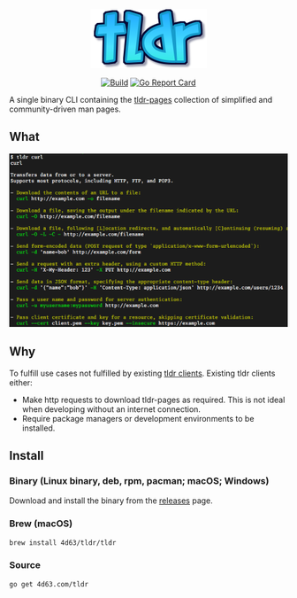 <div align="center"><img alt="tldr" src="README-tldr.png" /></div>
<p align="center">
<a href="https://github.com/leighmcculloch/tldr/actions"><img alt="Build" src="https://github.com/leighmcculloch/tldr/workflows/build/badge.svg" /></a>
<a href="https://goreportcard.com/report/github.com/leighmcculloch/tldr"><img alt="Go Report Card" src="https://goreportcard.com/badge/github.com/leighmcculloch/tldr" /></a>
</p>

A single binary CLI containing the [tldr-pages](https://github.com/tldr-pages/tldr) collection of simplified and community-driven man pages.

## What

![](README-example.png)

## Why

To fulfill use cases not fulfilled by existing [tldr clients](https://github.com/tldr-pages/tldr#clients). Existing tldr clients either:
* Make http requests to download tldr-pages as required. This is not ideal when developing without an internet connection.
* Require package managers or development environments to be installed. 

## Install

### Binary (Linux binary, deb, rpm, pacman; macOS; Windows)

Download and install the binary from the [releases](https://github.com/leighmcculloch/tldr/releases) page.

### Brew (macOS)

```
brew install 4d63/tldr/tldr
```

### Source

```
go get 4d63.com/tldr
```
